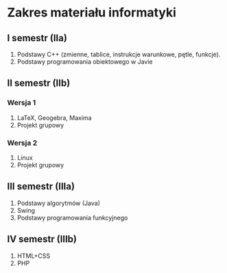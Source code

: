 Zakres materiału informatyki
==================

I semestr (IIa)
---------------

1. Podstawy C++ (zmienne, tablice, instrukcje warunkowe, pętle, funkcje).
2. Podstawy programowania obiektowego w Javie

II semestr (IIb)
----------------

### Wersja 1
1. LaTeX, Geogebra, Maxima
1. Projekt grupowy

### Wersja 2
1. Linux
2. Projekt grupowy

III semestr (IIIa)
------------------

1. Podstawy algorytmów (Java)
2. Swing
3. Podstawy programowania funkcyjnego

IV semestr (IIIb)
-----------------

1. HTML+CSS
2. PHP
